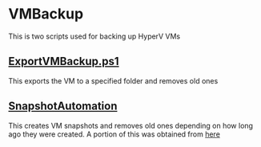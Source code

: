 # VMBackup
This is two scripts used for backing up HyperV VMs
## [ExportVMBackup.ps1](https://github.com/vanderblugen/VMBackup/blob/main/ExportVMBackup.ps1)
This exports the VM to a specified folder and removes old ones
## [SnapshotAutomation](https://github.com/vanderblugen/VMBackup/blob/main/SnapshotAutomation.ps1)
This creates VM snapshots and removes old ones depending on how long ago they were created.
A portion of this was obtained from [here](https://www.logitblog.com/automated-hyper-v-vm-snapshots-with-powershell)
